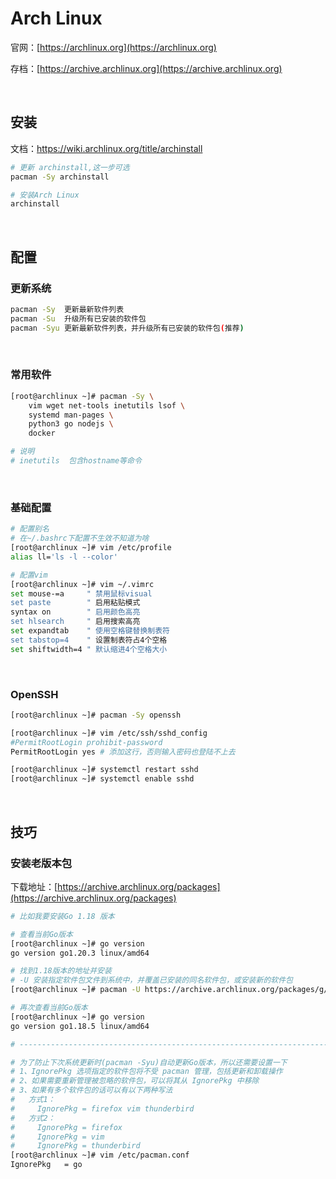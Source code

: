 # Arch Linux

官网：[https://archlinux.org](https://archlinux.org)

存档：[https://archive.archlinux.org](https://archive.archlinux.org)

<br />

## 安装

文档：https://wiki.archlinux.org/title/archinstall

```bash
# 更新 archinstall,这一步可选
pacman -Sy archinstall

# 安装Arch Linux
archinstall
```

<br />

## 配置

### 更新系统

```bash
pacman -Sy	更新最新软件列表
pacman -Su	升级所有已安装的软件包
pacman -Syu 更新最新软件列表，并升级所有已安装的软件包(推荐)
```

<br />

### 常用软件

```bash
[root@archlinux ~]# pacman -Sy \
	vim wget net-tools inetutils lsof \
	systemd man-pages \
	python3 go nodejs \
	docker

# 说明
# inetutils  包含hostname等命令
```

<br />

### 基础配置

```bash
# 配置别名
# 在~/.bashrc下配置不生效不知道为啥
[root@archlinux ~]# vim /etc/profile
alias ll='ls -l --color'

# 配置vim
[root@archlinux ~]# vim ~/.vimrc
set mouse-=a     " 禁用鼠标visual
set paste        " 启用粘贴模式
syntax on        " 启用颜色高亮
set hlsearch     " 启用搜索高亮
set expandtab    " 使用空格键替换制表符
set tabstop=4    " 设置制表符占4个空格
set shiftwidth=4 " 默认缩进4个空格大小
```

<br />

### OpenSSH

```bash
[root@archlinux ~]# pacman -Sy openssh

[root@archlinux ~]# vim /etc/ssh/sshd_config
#PermitRootLogin prohibit-password
PermitRootLogin yes # 添加这行，否则输入密码也登陆不上去

[root@archlinux ~]# systemctl restart sshd
[root@archlinux ~]# systemctl enable sshd
```

<br />

## 技巧

### 安装老版本包

下载地址：[https://archive.archlinux.org/packages](https://archive.archlinux.org/packages)

```bash
# 比如我要安装Go 1.18 版本

# 查看当前Go版本
[root@archlinux ~]# go version
go version go1.20.3 linux/amd64

# 找到1.18版本的地址并安装
# -U 安装指定软件包文件到系统中，并覆盖已安装的同名软件包，或安装新的软件包
[root@archlinux ~]# pacman -U https://archive.archlinux.org/packages/g/go/go-2%3A1.18.5-1-x86_64.pkg.tar.zst

# 再次查看当前Go版本
[root@archlinux ~]# go version
go version go1.18.5 linux/amd64

# ------------------------------------------------------------------------------------------------------------

# 为了防止下次系统更新时(pacman -Syu)自动更新Go版本，所以还需要设置一下
# 1、IgnorePkg 选项指定的软件包将不受 pacman 管理，包括更新和卸载操作
# 2、如果需要重新管理被忽略的软件包，可以将其从 IgnorePkg 中移除
# 3、如果有多个软件包的话可以有以下两种写法
#   方式1：
#     IgnorePkg = firefox vim thunderbird
#   方式2：
#     IgnorePkg = firefox
#     IgnorePkg = vim
#     IgnorePkg = thunderbird
[root@archlinux ~]# vim /etc/pacman.conf
IgnorePkg   = go
```

